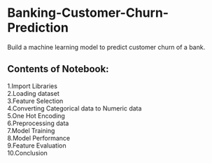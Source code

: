 # Banking-Customer-Churn-Prediction

Build a machine learning model to predict customer churn of a bank.


## Contents of Notebook:
1.Import Libraries\
2.Loading dataset\
3.Feature Selection\
4.Converting Categorical data to Numeric data\
5.One Hot Encoding\
6.Preprocessing data\
7.Model Training\
8.Model Performance\
9.Feature Evaluation\
10.Conclusion
